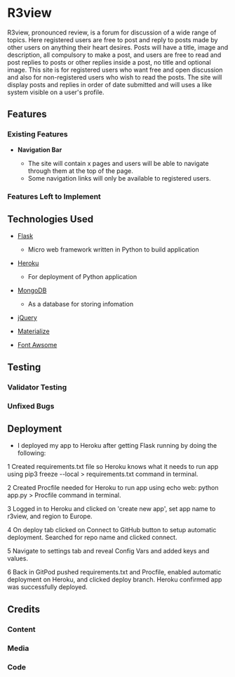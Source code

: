 # R3view

R3view, pronounced review, is a forum for discussion of a wide range of topics.
Here registered users are free to post and reply to posts made by other users on anything their heart desires.
Posts will have a title, image and description, all compulsory to make a post, and users are free to read and post replies to posts or other replies inside a post, no title and optional image.
This site is for registered users who want free and open discussion and also for non-registered users who wish to read the posts.
The site will display posts and replies in order of date submitted and will uses a like system visible on a user's profile.

## Features

### Existing Features

- __Navigation Bar__

    - The site will contain x pages and users will be able to navigate through them at the top of the page.
    - Some navigation links will only be available to registered users.

### Features Left to Implement

## Technologies Used

- [Flask](https://flask.palletsprojects.com/en/2.0.x/)
    - Micro web framework written in Python to build application

- [Heroku](https://dashboard.heroku.com/login)
    - For deployment of Python application

- [MongoDB]()
    - As a database for storing infomation

- [jQuery]()

- [Materialize]()

- [Font Awsome]()

## Testing

### Validator Testing

### Unfixed Bugs

## Deployment

- I deployed my app to Heroku after getting Flask running by doing the following:

1 Created requirements.txt file so Heroku knows what it needs to run app using pip3 freeze --local > requirements.txt command in terminal.

2 Created Procfile needed for Heroku to run app using echo web: python app.py > Procfile command in terminal.

3 Logged in to Heroku and clicked on 'create new app', set app name to r3view, and region to Europe.

4 On deploy tab clicked on Connect to GitHub button to setup automatic deployment. Searched for repo name and clicked connect.

5 Navigate to settings tab and reveal Config Vars and added keys and values.

6 Back in GitPod pushed requirements.txt and Procfile, enabled automatic deployment on Heroku, and clicked deploy branch. Heroku confirmed app was successfully deployed.

## Credits

### Content

### Media

### Code